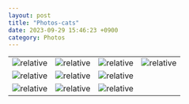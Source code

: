 ```yaml
---
layout: post
title: "Photos-cats"
date: 2023-09-29 15:46:23 +0900
category: Photos
---
```

<table>
<tr>
<td><img class = "album" src='{{ "public/img/cat1.jpg" | relative_url }}' alt='relative'></td>
<td><img class = "album" src='{{ "public/img/cat2.jpg" | relative_url }}' alt='relative'></td>
<td><img class = "album" src='{{ "public/img/cat3.jpg" | relative_url }}' alt='relative'></td>
<td><img class = "album" src='{{ "public/img/cat4.jpg" | relative_url }}' alt='relative'></td>
</tr>
<tr>
<td><img class = "album" src='{{ "public/img/cat5.jpg" | relative_url }}' alt='relative'></td>
<td><img class = "album" src='{{ "public/img/cat6.jpg" | relative_url }}' alt='relative'></td>
<td><img class = "album" src='{{ "public/img/cat9.jpg" | relative_url }}' alt='relative'></td>
</tr>
<tr>
<td><img class = "album" src='{{ "public/img/cat7.jpg" | relative_url }}' alt='relative'></td>
<td><img class = "album" src='{{ "public/img/cat8.jpg" | relative_url }}' alt='relative'></td>
<td><img class = "album" src='{{ "public/img/cat10.jpg" | relative_url }}' alt='relative'></td>
</tr>

</table>